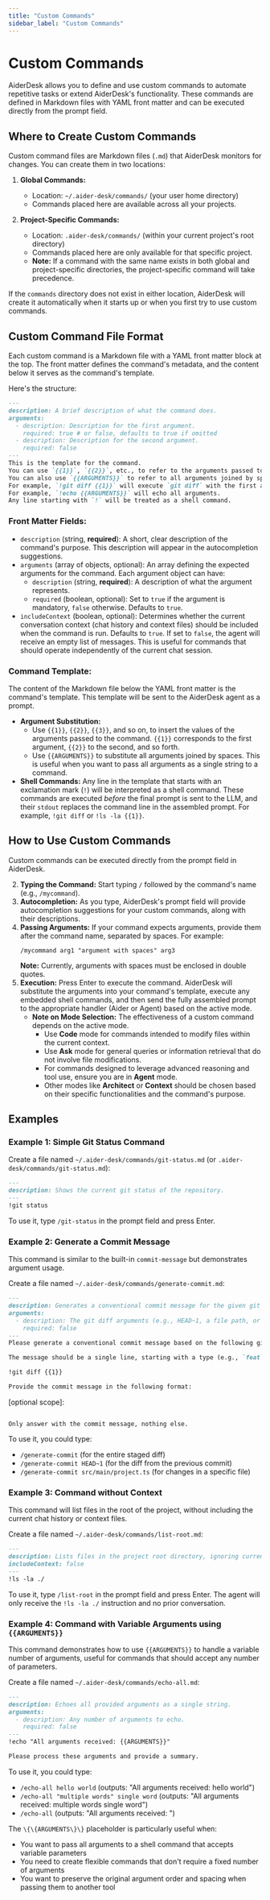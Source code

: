```yaml
---
title: "Custom Commands"
sidebar_label: "Custom Commands"
---
```


# Custom Commands

AiderDesk allows you to define and use custom commands to automate repetitive tasks or extend AiderDesk's functionality. These commands are defined in Markdown files with YAML front matter and can be executed directly from the prompt field.

## Where to Create Custom Commands

Custom command files are Markdown files (`.md`) that AiderDesk monitors for changes. You can create them in two locations:

1.  **Global Commands:**
    *   Location: `~/.aider-desk/commands/` (your user home directory)
    *   Commands placed here are available across all your projects.

2.  **Project-Specific Commands:**
    *   Location: `.aider-desk/commands/` (within your current project's root directory)
    *   Commands placed here are only available for that specific project.
    *   **Note:** If a command with the same name exists in both global and project-specific directories, the project-specific command will take precedence.

If the `commands` directory does not exist in either location, AiderDesk will create it automatically when it starts up or when you first try to use custom commands.

## Custom Command File Format

Each custom command is a Markdown file with a YAML front matter block at the top. The front matter defines the command's metadata, and the content below it serves as the command's template.

Here's the structure:

```markdown
---
description: A brief description of what the command does.
arguments:
  - description: Description for the first argument.
    required: true # or false, defaults to true if omitted
  - description: Description for the second argument.
    required: false
---
This is the template for the command.
You can use `{{1}}`, `{{2}}`, etc., to refer to the arguments passed to the command.
You can also use `{{ARGUMENTS}}` to refer to all arguments joined by spaces.
For example, `!git diff {{1}}` will execute `git diff` with the first argument.
For example, `!echo {{ARGUMENTS}}` will echo all arguments.
Any line starting with `!` will be treated as a shell command.
```

### Front Matter Fields:

*   `description` (string, **required**): A short, clear description of the command's purpose. This description will appear in the autocompletion suggestions.
*   `arguments` (array of objects, optional): An array defining the expected arguments for the command. Each argument object can have:
    *   `description` (string, **required**): A description of what the argument represents.
    *   `required` (boolean, optional): Set to `true` if the argument is mandatory, `false` otherwise. Defaults to `true`.
*   `includeContext` (boolean, optional): Determines whether the current conversation context (chat history and context files) should be included when the command is run. Defaults to `true`. If set to `false`, the agent will receive an empty list of messages. This is useful for commands that should operate independently of the current chat session.

### Command Template:

The content of the Markdown file below the YAML front matter is the command's template. This template will be sent to the AiderDesk agent as a prompt.

*   **Argument Substitution:** 
    *   Use `{{1}}`, `{{2}}`, `{{3}}`, and so on, to insert the values of the arguments passed to the command. `{{1}}` corresponds to the first argument, `{{2}}` to the second, and so forth.
    *   Use `{{ARGUMENTS}}` to substitute all arguments joined by spaces. This is useful when you want to pass all arguments as a single string to a command.
*   **Shell Commands:** Any line in the template that starts with an exclamation mark (`!`) will be interpreted as a shell command. These commands are executed *before* the final prompt is sent to the LLM, and their `stdout` replaces the command line in the assembled prompt. For example, `!git diff` or `!ls -la {{1}}`.

## How to Use Custom Commands

Custom commands can be executed directly from the prompt field in AiderDesk.

2.  **Typing the Command:** Start typing `/` followed by the command's name (e.g., `/mycommand`).
3.  **Autocompletion:** As you type, AiderDesk's prompt field will provide autocompletion suggestions for your custom commands, along with their descriptions.
4.  **Passing Arguments:** If your command expects arguments, provide them after the command name, separated by spaces. For example:
    ```
    /mycommand arg1 "argument with spaces" arg3
    ```
    **Note:** Currently, arguments with spaces must be enclosed in double quotes.
5.  **Execution:** Press Enter to execute the command. AiderDesk will substitute the arguments into your command's template, execute any embedded shell commands, and then send the fully assembled prompt to the appropriate handler (Aider or Agent) based on the active mode.
    *   **Note on Mode Selection:** The effectiveness of a custom command depends on the active mode.
        *   Use **Code** mode for commands intended to modify files within the current context.
        *   Use **Ask** mode for general queries or information retrieval that do not involve file modifications.
        *   For commands designed to leverage advanced reasoning and tool use, ensure you are in **Agent** mode.
        *   Other modes like **Architect** or **Context** should be chosen based on their specific functionalities and the command's purpose.

## Examples

### Example 1: Simple Git Status Command

Create a file named `~/.aider-desk/commands/git-status.md` (or `.aider-desk/commands/git-status.md`):

```markdown
---
description: Shows the current git status of the repository.
---
!git status
```

To use it, type `/git-status` in the prompt field and press Enter.

### Example 2: Generate a Commit Message

This command is similar to the built-in `commit-message` but demonstrates argument usage.

Create a file named `~/.aider-desk/commands/generate-commit.md`:

```markdown
---
description: Generates a conventional commit message for the given git diff.
arguments:
  - description: The git diff arguments (e.g., HEAD~1, a file path, or a commit range).
    required: false
---
Please generate a conventional commit message based on the following git diff. The commit message should adhere to the Conventional Commits specification.

The message should be a single line, starting with a type (e.g., `feat`, `fix`, `docs`, `style`, `refactor`, `test`, `chore`, `perf`, `ci`, `build`), followed by an optional scope, a colon and a space, and then a short, imperative description of the change.

!git diff {{1}}

Provide the commit message in the following format:

```
<type></type>[optional scope]: <description></description>
```

Only answer with the commit message, nothing else.
```

To use it, you could type:
*   `/generate-commit` (for the entire staged diff)
*   `/generate-commit HEAD~1` (for the diff from the previous commit)
*   `/generate-commit src/main/project.ts` (for changes in a specific file)

### Example 3: Command without Context

This command will list files in the root of the project, without including the current chat history or context files.

Create a file named `~/.aider-desk/commands/list-root.md`:

```markdown
---
description: Lists files in the project root directory, ignoring current context.
includeContext: false
---
!ls -la ./
```

To use it, type `/list-root` in the prompt field and press Enter. The agent will only receive the `!ls -la ./` instruction and no prior conversation.

### Example 4: Command with Variable Arguments using `{{ARGUMENTS}}`

This command demonstrates how to use `{{ARGUMENTS}}` to handle a variable number of arguments, useful for commands that should accept any number of parameters.

Create a file named `~/.aider-desk/commands/echo-all.md`:

```markdown
---
description: Echoes all provided arguments as a single string.
arguments:
  - description: Any number of arguments to echo.
    required: false
---
!echo "All arguments received: {{ARGUMENTS}}" 

Please process these arguments and provide a summary.
```

To use it, you could type:
*   `/echo-all hello world` (outputs: "All arguments received: hello world")
*   `/echo-all "multiple words" single word` (outputs: "All arguments received: multiple words single word")
*   `/echo-all` (outputs: "All arguments received: ")

The `\{\{ARGUMENTS\}\}` placeholder is particularly useful when:
- You want to pass all arguments to a shell command that accepts variable parameters
- You need to create flexible commands that don't require a fixed number of arguments
- You want to preserve the original argument order and spacing when passing them to another tool
